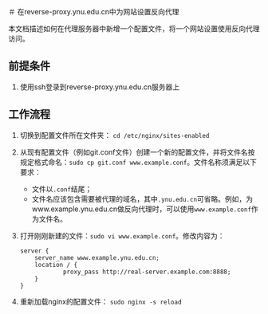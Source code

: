 ＃ 在reverse-proxy.ynu.edu.cn中为网站设置反向代理

本文档描述如何在代理服务器中新增一个配置文件，将一个网站设置使用反向代理访问。

## 前提条件

1. 使用ssh登录到reverse-proxy.ynu.edu.cn服务器上

## 工作流程

1. 切换到配置文件所在文件夹： `cd /etc/nginx/sites-enabled`
2. 从现有配置文件（例如git.conf文件）创建一个新的配置文件，并将文件名按规定格式命名：`sudo cp git.conf www.example.conf`。文件名称须满足以下要求：
	- 文件以`.conf`结尾；
	- 文件名应该包含需要被代理的域名，其中`.ynu.edu.cn`可省略。例如，为www.example.ynu.edu.cn做反向代理时，可以使用`www.example.conf`作为文件名。
3. 打开刚刚新建的文件：`sudo vi www.example.conf`。修改内容为：
	```
	server {
        server_name www.example.ynu.edu.cn;
        location / {
                proxy_pass http://real-server.example.com:8888;
        }
	}

	```


4. 重新加载nginx的配置文件： `sudo nginx -s reload`